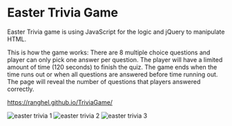 # Easter Trivia Game

Easter Trivia game is using JavaScript for the logic and jQuery to manipulate HTML.

This is how the game works:
There are 8 multiple choice questions and player can only pick one answer per question.
The player will have a limited amount of time (120 seconds) to finish the quiz.
The game ends when the time runs out or when all questions are answered before time running out. The page will reveal the number of questions that players answered correctly.

https://ranghel.github.io/TriviaGame/

![easter trivia 1](https://cloud.githubusercontent.com/assets/22923940/24761144/8e2b41ee-1ab8-11e7-8605-e4cf41040324.png)
![easter trivia 2](https://cloud.githubusercontent.com/assets/22923940/24761147/8f5d174a-1ab8-11e7-885d-1cf4089ec7b1.png)
![easter trivia 3](https://cloud.githubusercontent.com/assets/22923940/24761548/b19f9eb2-1ab9-11e7-85e2-f57bd011be94.png)

